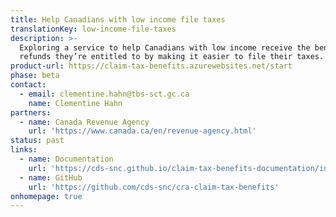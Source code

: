```yaml
---
title: Help Canadians with low income file taxes
translationKey: low-income-file-taxes
description: >-
  Exploring a service to help Canadians with low income receive the benefits and
  refunds they’re entitled to by making it easier to file their taxes.
product-url: https://claim-tax-benefits.azurewebsites.net/start
phase: beta
contact:
  - email: clementine.hahn@tbs-sct.gc.ca
    name: Clementine Hahn
partners:
  - name: Canada Revenue Agency
    url: 'https://www.canada.ca/en/revenue-agency.html'
status: past
links: 
  - name: Documentation
    url: 'https://cds-snc.github.io/claim-tax-benefits-documentation/information-about-claim-tax-benefits/'
  - name: GitHub
    url: 'https://github.com/cds-snc/cra-claim-tax-benefits'
onhomepage: true
---
```


